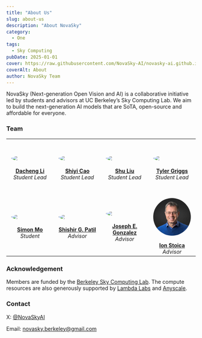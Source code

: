 ```yaml
---
title: "About Us"
slug: about-us
description: "About NovaSky"
category:
  - One
tags:
  - Sky Computing
pubDate: 2025-01-01
cover: https://raw.githubusercontent.com/NovaSky-AI/novasky-ai.github.io/main/assets/images/novasky3.jpg
coverAlt: About
author: NovaSky Team
---
```


NovaSky (Next-generation Open Vision and AI) is a collaborative initiative led by students and advisors at UC Berkeley’s Sky Computing Lab. We aim to build the next-generation AI models that are SoTA, open-source and affordable for everyone. 

### Team

<table style="table-layout: fixed; width: 100%; border-collapse: collapse;">
  <tr>
    <td style="width: 25%; text-align: center; vertical-align: middle; height: 150px;">
      <img 
        src="https://raw.githubusercontent.com/NovaSky-AI/novasky-ai.github.io/main/assets/about-us/dacheng-profile.jpg" 
        width="100" 
        style="display: block; margin: 0 auto; border-radius:50%;" 
      /><br>
      <strong><a href="https://dachengli1.github.io/">Dacheng Li</a></strong><br>
      <em>Student Lead</em>
    </td>
    <td style="width: 25%; text-align: center; vertical-align: middle; height: 150px;">
      <img 
        src="https://raw.githubusercontent.com/NovaSky-AI/novasky-ai.github.io/main/assets/about-us/9026-profile.jpeg" 
        width="100" 
        style="display: block; margin: 0 auto; border-radius:50%;" 
      /><br>
      <strong><a href="https://shiyicao.com">Shiyi Cao</a></strong><br>
      <em>Student Lead</em>
    </td>
    <td style="width: 25%; text-align: center; vertical-align: middle; height: 150px;">
      <img
        src="https://raw.githubusercontent.com/NovaSky-AI/novasky-ai.github.io/main/assets/about-us/shu-profile.jpg"
        width="100"
        style="display: block; margin: 0 auto; border-radius:50%;"
      /><br>
      <strong><a href="https://www.linkedin.com/in/slynl/">Shu Liu</a></strong><br>
      <em>Student Lead</em>
    </td>
    <td style="width: 25%; text-align: center; vertical-align: middle; height: 150px;">
      <img
        src="https://raw.githubusercontent.com/NovaSky-AI/novasky-ai.github.io/main/assets/about-us/tyler-profile.png"
        width="100"
        style="display: block; margin: 0 auto; border-radius:50%;"
      /><br>
      <strong><a href="https://tyler-griggs.github.io/">Tyler Griggs</a></strong><br>
      <em>Student Lead</em>
    </td>
  </tr>

  <tr>
    <td style="text-align: center; vertical-align: middle; height: 150px;">
      <img
        src="https://raw.githubusercontent.com/NovaSky-AI/novasky-ai.github.io/main/assets/about-us/simon-profile.jpg"
        width="100"
        style="display: block; margin: 0 auto; border-radius:50%;"
      /><br>
      <strong><a href="https://github.com/simon-mo">Simon Mo</a></strong><br>
      <em>Student</em>
    </td>
    <td style="text-align: center; vertical-align: middle; height: 150px;">
      <img
        src="https://raw.githubusercontent.com/NovaSky-AI/novasky-ai.github.io/main/assets/about-us/shishir-profile.jpg"
        width="100"
        style="display: block; margin: 0 auto; border-radius:50%;"
      /><br>
      <strong><a href="https://shishirpatil.github.io/">Shishir G. Patil</a></strong><br>
      <em>Advisor</em>
    </td>
    <td style="text-align: center; vertical-align: middle; height: 150px;">
      <img
        src="https://raw.githubusercontent.com/NovaSky-AI/novasky-ai.github.io/main/assets/about-us/joey-profile.jpg"
        width="100"
        style="display: block; margin: 0 auto; border-radius:50%;"
      /><br>
      <strong><a href="https://people.eecs.berkeley.edu/~jegonzal/">Joseph E. Gonzalez</a></strong><br>
      <em>Advisor</em>
    </td>
    <td style="text-align: center; vertical-align: middle; height: 150px;">
      <img
        src="https://raw.githubusercontent.com/NovaSky-AI/novasky-ai.github.io/main/assets/about-us/ion-profile.jpg"
        width="100"
        style="display: block; margin: 0 auto; border-radius:50%;"
      /><br>
      <strong><a href="https://people.eecs.berkeley.edu/~istoica/">Ion Stoica</a></strong><br>
      <em>Advisor</em>
    </td>
  </tr>
</table>






### Acknowledgement
Members are funded by the [Berkeley Sky Computing Lab](https://sky.cs.berkeley.edu/). The compute resources are also generously supported by [Lambda Labs](https://lambdalabs.com/) and [Anyscale](https://www.anyscale.com/).

### Contact
X: [@NovaSkyAI](https://x.com/NovaSkyAI)


Email: novasky.berkeley@gmail.com
